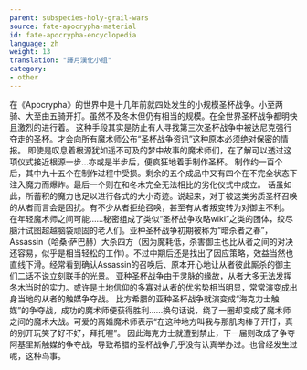 ```yaml
---
parent: subspecies-holy-grail-wars
source: fate-apocrypha-material
id: fate-apocrypha-encyclopedia
language: zh
weight: 13
translation: "譯月漢化小组"
category:
- other
---
```


在《Apocrypha》的世界中是十几年前就四处发生的小规模圣杯战争。小至两骑、大至由五骑开打。虽然不及冬木但仍有相当的规模。在全世界圣杯战争都明快且激烈的进行着。
这种手段其实是防止有人寻找第三次圣杯战争中被达尼克强行夺走的圣杯。才会向所有魔术师公布“圣杯战争资讯”这种原本必须绝对保密的情报。
即使是叹息着根源犹如遥不可及的梦中故事的魔术师们，在了解可以透过这项仪式接近根源一步…亦或是半步后，便疯狂地着手制作圣杯。
制作约一百个后，其中九十五个在制作过程中受损。剩余的五个成品中又有四个在不完全状态下注入魔力而爆炸。最后一个则在和冬木完全无法相比的劣化仪式中成立。
话虽如此，所蓄积的魔力也足以进行各式的大小奇迹。说起来，对于被这类劣质圣杯召唤的从者而言会是困扰。有不少从者拒绝召唤，甚至有从者叛变转为对御主不利。
在年轻魔术师之间可能……秘密组成了类似“圣杯战争攻略wiki”之类的团体，绞尽脑汁试图超越脑袋顽固的老人们。亚种圣杯战争初期被称为“暗杀者之春”，Assassin（哈桑·萨巴赫）大杀四方（因为魔耗低，杀害御主也比从者之间的对决还容易，似乎是相当轻松的工作）。不过中期后还是找出了因应策略，效益当然也直线下滑。经常看到确认Assassin的召唤后、原本开心地让从者彼此厮杀的御主们二话不说立刻联手的光景。
亚种圣杯战争由于灵脉的缘故，从者大多无法发挥冬木当时的实力。或许是土地信仰的多寡对从者的优劣势相当明显，常常演变成出身当地的从者的触媒争夺战。
比方希腊的亚种圣杯战争就演变成“海克力士触媒”的争夺战，成功的魔术师便获得胜利……换句话说，绕了一圈却变成了魔术师之间的魔术大战。可爱的离婚魔术师表示“在这种地方叫我与那肌肉棒子开打，真的别开玩笑了好不好，拜托喔”。
因此海克力士就遭到禁止，下一届则改成了争夺阿基里斯触媒的争夺战，导致希腊的圣杯战争几乎没有认真举办过。也曾经发生过呢，这种鸟事。
